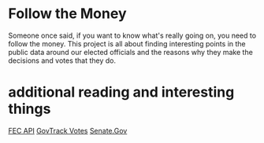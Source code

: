 # Follow the Money
Someone once said, if you want to know what's really going on, you need to follow the money.  This project is all about finding interesting points in the public data around our elected officials and the reasons why they make the decisions and votes that they do.  

# additional reading and interesting things
[FEC API](https://api.open.fec.gov/developers/)
[GovTrack Votes](https://www.govtrack.us/congress/votes)
[Senate.Gov](https://www.senate.gov/legislative/votes_new.htm)